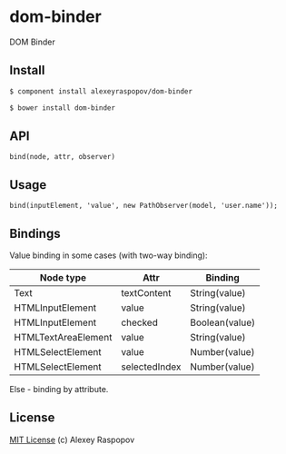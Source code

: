 # dom-binder

DOM Binder

## Install

```bash
$ component install alexeyraspopov/dom-binder
```

```bash
$ bower install dom-binder
```

## API

	bind(node, attr, observer)

## Usage

	bind(inputElement, 'value', new PathObserver(model, 'user.name'));

## Bindings

Value binding in some cases (with two-way binding):

| Node type           | Attr          | Binding        |
|---------------------|---------------|----------------|
| Text                | textContent   | String(value)  |
| HTMLInputElement    | value         | String(value)  |
| HTMLInputElement    | checked       | Boolean(value) |
| HTMLTextAreaElement | value         | String(value)  |
| HTMLSelectElement   | value         | Number(value)  |
| HTMLSelectElement   | selectedIndex | Number(value)  |

Else - binding by attribute.

## License

[MIT License](http://en.wikipedia.org/wiki/MIT_License) (c) Alexey Raspopov

